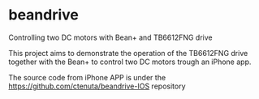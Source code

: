 # beandrive
Controlling two DC motors with Bean+ and TB6612FNG drive


This project aims to demonstrate the operation of the TB6612FNG drive together with the Bean+ 
to control two DC motors trough an iPhone app.

The source code from iPhone APP is under the https://github.com/ctenuta/beandrive-IOS repository
